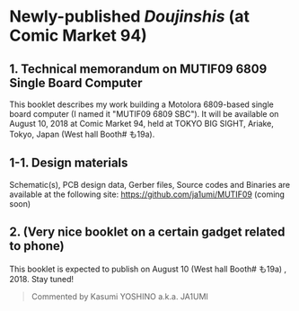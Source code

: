 # Newly-published _Doujinshis_ (at Comic Market 94)

## 1. Technical memorandum on MUTIF09 6809 Single Board Computer

This booklet describes my work building a Motolora 6809-based single board computer (I named it "MUTIF09 6809 SBC"). It will be available on August 10, 2018 at Comic Market 94, held at TOKYO BIG SIGHT, Ariake, Tokyo, Japan (West hall Booth# も19a). 

## 1-1. Design materials

Schematic(s), PCB design data, Gerber files, Source codes and Binaries are available at the following site:  https://github.com/ja1umi/MUTIF09 (coming soon)

## 2. (Very nice booklet on a certain gadget related to phone)

 This booklet is expected to publish on August 10 (West hall Booth# も19a) , 2018. Stay tuned!

> Commented by Kasumi YOSHINO a.k.a. JA1UMI


